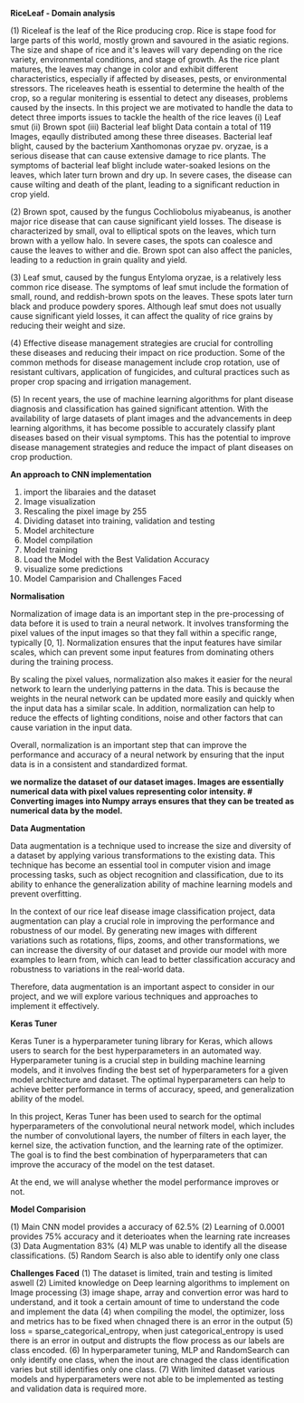 **RiceLeaf - Domain analysis**

(1) Riceleaf is the leaf of the Rice producing crop. Rice is stape food for large parts of this world, mostly grown and savoured in the asiatic regions. The size and shape of rice and it's leaves will vary depending on the rice variety, environmental conditions, and stage of growth. As the rice plant matures, the leaves may change in color and exhibit different characteristics, especially if affected by diseases, pests, or environmental stressors. The riceleaves heath is essential to determine the health of the crop, so a regular monitering is essential to detect any diseases, problems caused by the insects. In this project we are motivated to handle the data to detect three imports issues to tackle the health of the rice leaves (i) Leaf smut (ii) Brown spot (iii) Bacterial leaf blight Data contain a total of 119 Images, eqaully distributed among these three diseases. Bacterial leaf blight, caused by the bacterium Xanthomonas oryzae pv. oryzae, is a serious disease that can cause extensive damage to rice plants. The symptoms of bacterial leaf blight include water-soaked lesions on the leaves, which later turn brown and dry up. In severe cases, the disease can cause wilting and death of the plant, leading to a significant reduction in crop yield.

(2) Brown spot, caused by the fungus Cochliobolus miyabeanus, is another major rice disease that can cause significant yield losses. The disease is characterized by small, oval to elliptical spots on the leaves, which turn brown with a yellow halo. In severe cases, the spots can coalesce and cause the leaves to wither and die. Brown spot can also affect the panicles, leading to a reduction in grain quality and yield.

(3) Leaf smut, caused by the fungus Entyloma oryzae, is a relatively less common rice disease. The symptoms of leaf smut include the formation of small, round, and reddish-brown spots on the leaves. These spots later turn black and produce powdery spores. Although leaf smut does not usually cause significant yield losses, it can affect the quality of rice grains by reducing their weight and size.

(4) Effective disease management strategies are crucial for controlling these diseases and reducing their impact on rice production. Some of the common methods for disease management include crop rotation, use of resistant cultivars, application of fungicides, and cultural practices such as proper crop spacing and irrigation management.

(5) In recent years, the use of machine learning algorithms for plant disease diagnosis and classification has gained significant attention. With the availability of large datasets of plant images and the advancements in deep learning algorithms, it has become possible to accurately classify plant diseases based on their visual symptoms. This has the potential to improve disease management strategies and reduce the impact of plant diseases on crop production.

**An approach to CNN implementation**

1. import the libaraies and the dataset
2. Image visualization
3. Rescaling the pixel image by 255
4. Dividing dataset into training, validation and testing
5. Model architecture
6. Model compilation
7. Model training
8. Load the Model with the Best Validation Accuracy
9. visualize some predictions
10. Model Camparision and Challenges Faced

**Normalisation**

Normalization of image data is an important step in the pre-processing of data before it is used to train a neural network. It involves transforming the pixel values of the input images so that they fall within a specific range, typically [0, 1]. Normalization ensures that the input features have similar scales, which can prevent some input features from dominating others during the training process.

By scaling the pixel values, normalization also makes it easier for the neural network to learn the underlying patterns in the data. This is because the weights in the neural network can be updated more easily and quickly when the input data has a similar scale. In addition, normalization can help to reduce the effects of lighting conditions, noise and other factors that can cause variation in the input data.

Overall, normalization is an important step that can improve the performance and accuracy of a neural network by ensuring that the input data is in a consistent and standardized format.


**we normalize the dataset of our dataset images. Images are essentially numerical data with pixel values representing color intensity. # Converting images into Numpy arrays ensures that they can be treated as numerical data by the model.**

**Data Augmentation**

Data augmentation is a technique used to increase the size and diversity of a dataset by applying various transformations to the existing data. This technique has become an essential tool in computer vision and image processing tasks, such as object recognition and classification, due to its ability to enhance the generalization ability of machine learning models and prevent overfitting.

In the context of our rice leaf disease image classification project, data augmentation can play a crucial role in improving the performance and robustness of our model. By generating new images with different variations such as rotations, flips, zooms, and other transformations, we can increase the diversity of our dataset and provide our model with more examples to learn from, which can lead to better classification accuracy and robustness to variations in the real-world data.

Therefore, data augmentation is an important aspect to consider in our project, and we will explore various techniques and approaches to implement it effectively.


**Keras Tuner**

Keras Tuner is a hyperparameter tuning library for Keras, which allows users to search for the best hyperparameters in an automated way. Hyperparameter tuning is a crucial step in building machine learning models, and it involves finding the best set of hyperparameters for a given model architecture and dataset. The optimal hyperparameters can help to achieve better performance in terms of accuracy, speed, and generalization ability of the model.

In this project, Keras Tuner has been used to search for the optimal hyperparameters of the convolutional neural network model, which includes the number of convolutional layers, the number of filters in each layer, the kernel size, the activation function, and the learning rate of the optimizer. The goal is to find the best combination of hyperparameters that can improve the accuracy of the model on the test dataset.

At the end, we will analyse whether the model performance improves or not.


**Model Comparision**

(1) Main CNN model provides a accuracy of 62.5%
(2) Learning of 0.0001 provides 75% accuracy and it deterioates when the learning rate increases
(3) Data Augmentation 83%
(4) MLP was unable to identify all the disease classifications.
(5) Random Search is also able to identify only one class



**Challenges Faced**
(1) The dataset is limited, train and testing is limited aswell
(2) Limited knowledge on Deep learning algorithms to implement on Image processing
(3) image shape, array and convertion error was hard to understand, and it took a certain amount of time to understand the code and implement the data
(4) when compiling the model, the optimizer, loss and metrics has to be fixed when chnaged there is an error in the output
(5) loss = sparse_categorical_entropy, when just categorical_entropy is used there is an error in output and distrupts the flow process as our labels are class encoded.
(6) In hyperparameter tuning, MLP and RandomSearch can only identify one class, when the inout are chnaged the class identification varies but still identifies only one class.
(7) With limited dataset various models and hyperparameters were not able to be implemented as testing and validation data is required more. 
